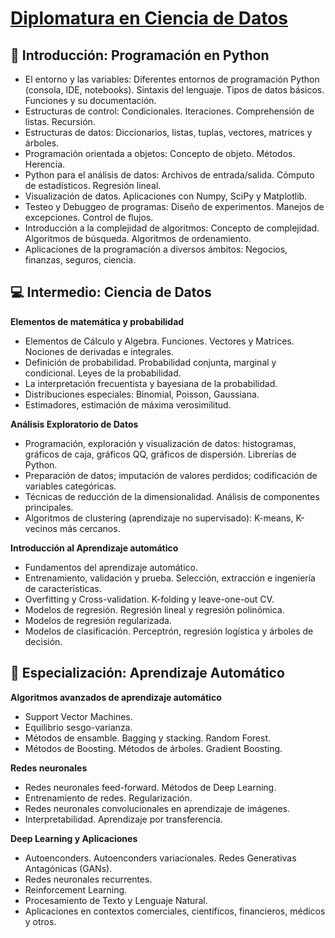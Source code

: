 # [Diplomatura en Ciencia de Datos](https://argentinaprograma.unsam.edu.ar/paginas/plan.html)

## 🐍 Introducción: Programación en Python

- El entorno y las variables: Diferentes entornos de programación Python (consola, IDE, notebooks). Sintaxis del lenguaje. Tipos de datos básicos. Funciones y su documentación.
- Estructuras de control: Condicionales. Iteraciones. Comprehensión de listas. Recursión.
- Estructuras de datos: Diccionarios, listas, tuplas, vectores, matrices y árboles.
- Programación orientada a objetos: Concepto de objeto. Métodos. Herencia.
- Python para el análisis de datos: Archivos de entrada/salida. Cómputo de estadísticos. Regresión lineal.
- Visualización de datos. Aplicaciones con Numpy, SciPy y Matplotlib.
- Testeo y Debuggeo de programas: Diseño de experimentos. Manejos de excepciones. Control de flujos.
- Introducción a la complejidad de algoritmos: Concepto de complejidad. Algoritmos de búsqueda. Algoritmos de ordenamiento.
- Aplicaciones de la programación a diversos ámbitos: Negocios, finanzas, seguros, ciencia.

## 💻 Intermedio: Ciencia de Datos

**Elementos de matemática y probabilidad**

- Elementos de Cálculo y Algebra. Funciones. Vectores y Matrices. Nociones de derivadas e integrales.
- Definición de probabilidad. Probabilidad conjunta, marginal y condicional. Leyes de la probabilidad.
- La interpretación frecuentista y bayesiana de la probabilidad.
- Distribuciones especiales: Binomial, Poisson, Gaussiana.
- Estimadores, estimación de máxima verosimilitud.

**Análisis Exploratorio de Datos**

- Programación, exploración y visualización de datos: histogramas, gráficos de caja, gráficos QQ, gráficos de dispersión. Librerías de Python.
- Preparación de datos; imputación de valores perdidos; codificación de variables categóricas.
- Técnicas de reducción de la dimensionalidad. Análisis de componentes principales.
- Algoritmos de clustering (aprendizaje no supervisado): K-means, K-vecinos más cercanos.

**Introducción al Aprendizaje automático**

- Fundamentos del aprendizaje automático.
- Entrenamiento, validación y prueba. Selección, extracción e ingeniería de características.
- Overfitting y Cross-validation. K-folding y leave-one-out CV.
- Modelos de regresión. Regresión lineal y regresión polinómica.
- Modelos de regresión regularizada.
- Modelos de clasificación. Perceptrón, regresión logística y árboles de decisión.

## 🤖 Especialización: Aprendizaje Automático

**Algoritmos avanzados de aprendizaje automático**

- Support Vector Machines.
- Equilibrio sesgo-varianza.
- Métodos de ensamble. Bagging y stacking. Random Forest.
- Métodos de Boosting. Métodos de árboles. Gradient Boosting.

**Redes neuronales**

- Redes neuronales feed-forward. Métodos de Deep Learning.
- Entrenamiento de redes. Regularización.
- Redes neuronales convolucionales en aprendizaje de imágenes.
- Interpretabilidad. Aprendizaje por transferencia.

**Deep Learning y Aplicaciones**

- Autoenconders. Autoenconders variacionales. Redes Generativas Antagónicas (GANs).
- Redes neuronales recurrentes.
- Reinforcement Learning.
- Procesamiento de Texto y Lenguaje Natural.
- Aplicaciones en contextos comerciales, científicos, financieros, médicos y otros.
